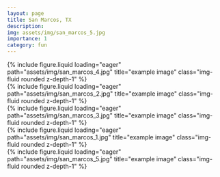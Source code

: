 ```yaml
---
layout: page
title: San Marcos, TX
description: 
img: assets/img/san_marcos_5.jpg
importance: 1
category: fun
---
```



<div class="row">
    <div class="col-sm mt-3 mt-md-0">
        {% include figure.liquid loading="eager" path="assets/img/san_marcos_4.jpg" title="example image" class="img-fluid rounded z-depth-1" %}
    </div>
    <div class="col-sm mt-3 mt-md-0">
        {% include figure.liquid loading="eager" path="assets/img/san_marcos_2.jpg" title="example image" class="img-fluid rounded z-depth-1" %}
    </div>
    <div class="col-sm mt-3 mt-md-0">
        {% include figure.liquid loading="eager" path="assets/img/san_marcos_3.jpg" title="example image" class="img-fluid rounded z-depth-1" %}
    </div>
</div>
<div class="row">
    <div class="col-sm mt-3 mt-md-0">
        {% include figure.liquid loading="eager" path="assets/img/san_marcos_1.jpg" title="example image" class="img-fluid rounded z-depth-1" %}
    </div>
    <div class="col-sm mt-3 mt-md-0">
        {% include figure.liquid loading="eager" path="assets/img/san_marcos_5.jpg" title="example image" class="img-fluid rounded z-depth-1" %}
    </div>
</div>